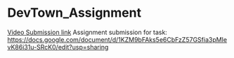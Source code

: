 # DevTown_Assignment
[Video Submission link](https://drive.google.com/file/d/14fhAu2Z9Mc04TaSmFPZbt2O-bMG2hcYQ/view?usp=sharing)
Assignment submission for task: https://docs.google.com/document/d/1KZM9bFAks5e6CbFzZ57GSfia3pMIevK86i31u-SRcK0/edit?usp=sharing

